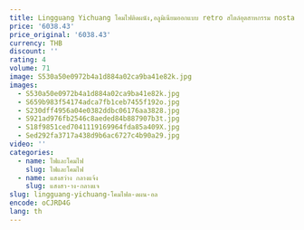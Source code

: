 ```yaml
---
title: Lingguang Yichuang โคมไฟติดผนัง,อลูมิเนียมออกแบบ retro สไตล์อุตสาหกรรม nostalgic โคมไฟติดผนังไฟห้องนอน
price: '6038.43'
price_original: '6038.43'
currency: THB
discount: ''
rating: 4
volume: 71
image: S530a50e0972b4a1d884a02ca9ba41e82k.jpg
images:
  - S530a50e0972b4a1d884a02ca9ba41e82k.jpg
  - S659b983f54174adca7fb1ceb7455f192o.jpg
  - S230dff4956a04e0382ddbc06176aa3828.jpg
  - S921ad976fb2546c8aeded84b887907b3t.jpg
  - S18f9851ced7041119169964fda85a409X.jpg
  - Sed292fa3717a438d9b6ac6727c4b90a29.jpg
video: ''
categories:
  - name: ไฟและโคมไฟ
    slug: ไฟและโคมไฟ
  - name: แสงสว่าง กลางแจ้ง
    slug: แสงสว-าง-กลางแจ
slug: lingguang-yichuang-โคมไฟต-ดผน-อล
encode: oCJRD4G
lang: th
---
```

  